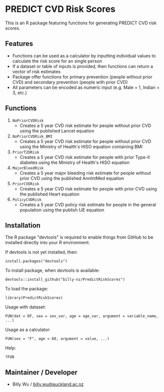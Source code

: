 # PREDICT CVD Risk Scores

This is an R package featuring functions for generating PREDICT CVD risk scores.

## Features
-	Functions can be used as a calculator by inputting individual values to calculate the risk score for an single person
- If a dataset or table of inputs is provided, then functions can return a vector of risk estimates
-	Package offer functions for primary prevention (people without prior CVD) and secondary prevention (people with prior CVD)
- All parameters can be encoded as numeric input (e.g. Male = 1, Indian = 3, etc.)

## Functions
1. `NoPriorCVDRisk` 
    + Creates a 5 year CVD risk estimate for people without prior CVD using the published Lancet equation
2. `NoPriorCVDRisk_BMI` 
    + Creates a 5 year CVD risk estimate for people without prior CVD using the Ministry of Health's HISO equation containing BMI 
3. `PriorT2DRisk` 
    + Creates a 5 year CVD risk estimate for people with prior Type-II diabetes using the Ministry of Health's HISO equation
4. `MajorBleedRisk` 
    + Creates a 5 year major bleeding risk estimate for people without prior CVD using the published AnnIntMed equation
5. `PriorCVDRisk` 
    + Creates a 5 year CVD risk estimate for people with prior CVD using the published Heart equation
6. `PolicyCVDRisk` 
    + Creates a 5 year CVD policy risk estimate for people in the general population using the publish IJE equation

## Installation
The R package "devtools" is required to enable things from GitHub to be installed directly into your R environment.

If devtools is not yet installed, then:
```
install.packages("devtools")
```

To install package, when devtools is available:
```
devtools::install_github("billy-nz/PredictRiskScores")
```

To load the package:
```
library(PredictRiskScores)
```

Usage with dataset:
```
FUN(dat = DF, sex = sex_var, age = age_var, argument = variable_name, ...)
```

Usage as a calculator:
```
FUN(sex = "F", age = 60, argument = value, ...)
```

Help:
```
?FUN
```

## Maintainer / Developer 
- Billy Wu / billy.wu@auckland.ac.nz
